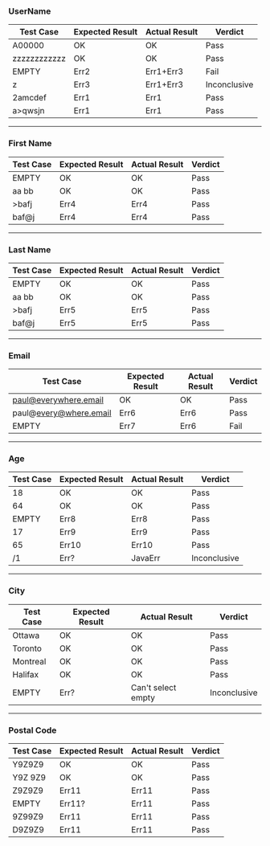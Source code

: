 ### UserName 
| Test Case   | Expected Result | Actual Result | Verdict |
|------------|------------|------------|------------|
| A00000| OK|OK |Pass |
| zzzzzzzzzzzz| OK|OK | Pass|
| EMPTY| Err2| Err1+Err3 | Fail|
| z| Err3| Err1+Err3| Inconclusive|
| 2amcdef| Err1| Err1 | Pass|
| a>qwsjn| Err1| Err1 | Pass|

___
### First Name
| Test Case   | Expected Result | Actual Result | Verdict |
|------------|------------|------------|------------|
| EMPTY| OK| OK | Pass|
| aa bb| OK| OK| Pass|
| >bafj| Err4| Err4 | Pass|
| baf@j| Err4| Err4 | Pass|

___
### Last Name
| Test Case   | Expected Result | Actual Result | Verdict |
|------------|------------|------------|------------|
| EMPTY| OK| OK | Pass|
| aa bb| OK| OK| Pass|
| >bafj| Err5| Err5 |Pass |
| baf@j| Err5| Err5 | Pass|

___
### Email
| Test Case   | Expected Result | Actual Result | Verdict |
|------------|------------|------------|------------|
| paul@everywhere.email| OK| OK | Pass|
| paul@every@where.email| Err6| Err6| Pass|
| EMPTY| Err7| Err6 | Fail|

___
### Age
| Test Case   | Expected Result | Actual Result | Verdict |
|------------|------------|------------|------------|
| 18| OK| OK | Pass|
| 64| OK| OK | Pass|
| EMPTY| Err8| Err8 |Pass |
| 17| Err9| Err9 | Pass|
| 65| Err10| Err10| Pass|
| /1| Err?| JavaErr | Inconclusive|

___
### City
| Test Case   | Expected Result | Actual Result | Verdict |
|------------|------------|------------|------------|
| Ottawa| OK| OK | Pass|
| Toronto| OK| OK | Pass|
| Montreal| OK| OK | Pass|
| Halifax| OK| OK | Pass|
| EMPTY| Err?| Can't select empty| Inconclusive|

___
### Postal Code
| Test Case   | Expected Result | Actual Result | Verdict |
|------------|------------|------------|------------|
| Y9Z9Z9| OK| OK| Pass|
| Y9Z 9Z9| OK| OK| Pass|
| Z9Z9Z9| Err11| Err11|Pass |
| EMPTY| Err11?| Err11 | Pass|
| 9Z99Z9| Err11| Err11| Pass|
| D9Z9Z9| Err11| Err11| Pass|